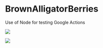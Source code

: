 # BrownAlligatorBerries

Use of Node for testing Google Actions

![](https://i.pinimg.com/originals/bc/8c/27/bc8c27f6477b75292caa22a484fe5ae5.jpg)


![](https://s3-eu-west-1.amazonaws.com/bwmedia-primary/frontendAssets/content/_listing/BerryWorld-Mixed-Berries.jpg?mtime=20180122084921)
